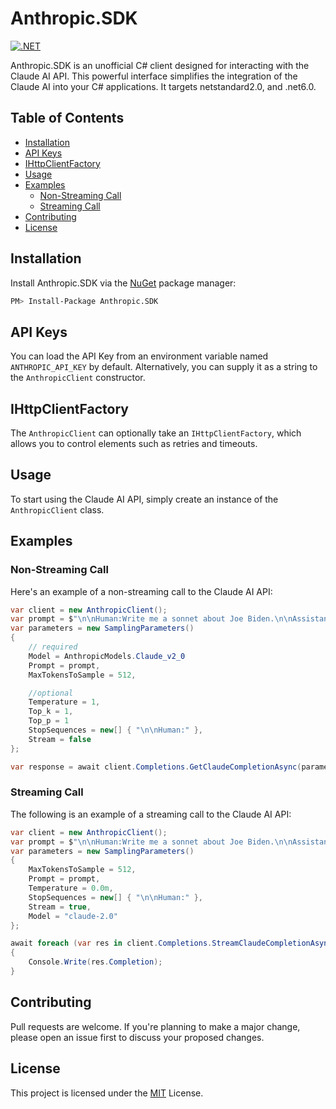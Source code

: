 # Anthropic.SDK

[![.NET](https://github.com/tghamm/Anthropic.SDK/actions/workflows/dotnet.yml/badge.svg)](https://github.com/tghamm/Anthropic.SDK/actions/workflows/dotnet.yml)

Anthropic.SDK is an unofficial C# client designed for interacting with the Claude AI API. This powerful interface simplifies the integration of the Claude AI into your C# applications.  It targets netstandard2.0, and .net6.0.

## Table of Contents

- [Installation](#installation)
- [API Keys](#api-keys)
- [IHttpClientFactory](#ihttpclientfactory)
- [Usage](#usage)
- [Examples](#examples)
  - [Non-Streaming Call](#non-streaming-call)
  - [Streaming Call](#streaming-call)
- [Contributing](#contributing)
- [License](#license)

## Installation

Install Anthropic.SDK via the [NuGet](https://www.nuget.org/) package manager:

```bash
PM> Install-Package Anthropic.SDK
```

## API Keys

You can load the API Key from an environment variable named `ANTHROPIC_API_KEY` by default. Alternatively, you can supply it as a string to the `AnthropicClient` constructor.

## IHttpClientFactory

The `AnthropicClient` can optionally take an `IHttpClientFactory`, which allows you to control elements such as retries and timeouts.

## Usage

To start using the Claude AI API, simply create an instance of the `AnthropicClient` class.

## Examples

### Non-Streaming Call

Here's an example of a non-streaming call to the Claude AI API:

```csharp
var client = new AnthropicClient();
var prompt = $"\n\nHuman:Write me a sonnet about Joe Biden.\n\nAssistant:";
var parameters = new SamplingParameters()
{
    // required    
    Model = AnthropicModels.Claude_v2_0
    Prompt = prompt,
    MaxTokensToSample = 512,

    //optional
    Temperature = 1,
    Top_k = 1,
    Top_p = 1
    StopSequences = new[] { "\n\nHuman:" },
    Stream = false
};

var response = await client.Completions.GetClaudeCompletionAsync(parameters);
```

### Streaming Call

The following is an example of a streaming call to the Claude AI API:

```csharp
var client = new AnthropicClient();
var prompt = $"\n\nHuman:Write me a sonnet about Joe Biden.\n\nAssistant:";
var parameters = new SamplingParameters()
{
    MaxTokensToSample = 512,
    Prompt = prompt,
    Temperature = 0.0m,
    StopSequences = new[] { "\n\nHuman:" },
    Stream = true,
    Model = "claude-2.0"
};

await foreach (var res in client.Completions.StreamClaudeCompletionAsync(parameters))
{
    Console.Write(res.Completion);
}
```

## Contributing

Pull requests are welcome. If you're planning to make a major change, please open an issue first to discuss your proposed changes.

## License

This project is licensed under the [MIT](https://choosealicense.com/licenses/mit/) License.
